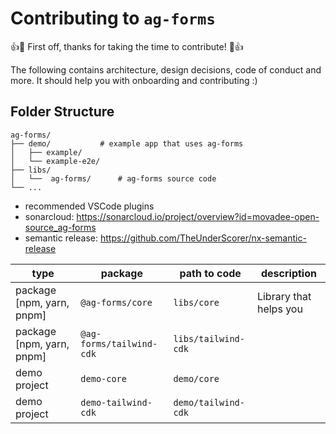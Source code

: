 # Contributing to `ag-forms`

:+1::tada: First off, thanks for taking the time to contribute! :tada::+1:

The following contains architecture, design decisions, code of conduct and more. It should help you with onboarding and contributing :)

## Folder Structure

```treeview
ag-forms/
├── demo/			# example app that uses ag-forms
│   ├── example/
│   └── example-e2e/
├── libs/
│   └──  ag-forms/		# ag-forms source code
└── ...
```

- recommended VSCode plugins
- sonarcloud: https://sonarcloud.io/project/overview?id=movadee-open-source_ag-forms
- semantic release: https://github.com/TheUnderScorer/nx-semantic-release


| type | package | path to code | description |
| --- | --- | --- | --- |
| package [npm, yarn, pnpm] | `@ag-forms/core` | `libs/core` | Library that helps you  |
| package [npm, yarn, pnpm] | `@ag-forms/tailwind-cdk` | `libs/tailwind-cdk` |  |
| demo project | `demo-core` | `demo/core` |  |
| demo project | `demo-tailwind-cdk` | `demo/tailwind-cdk` |  |